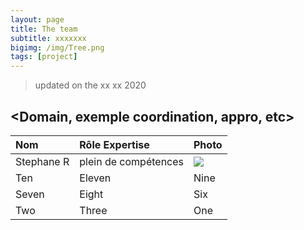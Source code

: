 ```yaml
---
layout: page
title: The team
subtitle: xxxxxxx
bigimg: /img/Tree.png
tags: [project]
---
```


> updated on the xx xx 2020

## <Domain, exemple coordination, appro, etc>

| Nom | Rôle  Expertise | Photo |
| :------ |:--- | :--- |
| Stephane R | plein de compétences | ![](https://rstephane.github.io/jekyll_website/img/index-0bd83ccc.JPG) |
| Ten | Eleven | Nine |
| Seven | Eight | Six |
| Two | Three | One |
